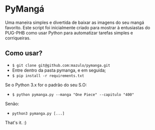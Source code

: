 # PyMangá

Uma maneira simples e divertida de baixar as imagens do seu mangá favorito.
Este script foi inicialmente criado para mostrar à entusiastas do PUG-PHB como usar Python para automatizar tarefas simples e corriqueiras.

## Como usar?

- `$ git clone git@github.com:mazulo/pymanga.git`
- Entre dentro da pasta pymanga, e em seguida;
- `$ pip install -r requirements.txt`

Se o Python 3.x for o padrão do seu S.O:
- `$ python pymanga.py --manga "One Piece" --capitulo "400"`

Senão:
- `python3 pymanga.py [...]`

That's it. :)

